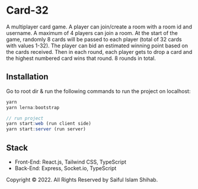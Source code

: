 # Card-32
A multiplayer card game. A player can join/create a room with a room id and username. A maximum of 4 players can join a room. At the start of the game, randomly 8 cards will be passed to each player (total of 32 cards with values 1-32). The player can bid an estimated winning point based on the cards received. Then in each round, each player gets to drop a card and the highest numbered card wins that round. 8 rounds in total. 

## Installation
Go to root dir & run the following commands to run the project on localhost:
```js
yarn
yarn lerna:bootstrap

// run project
yarn start:web (run client side)
yarn start:server (run server)
```

## Stack
- Front-End: React.js, Tailwind CSS, TypeScript
- Back-End: Express, Socket.io, TypeScript


Copyright © 2022. All Rights Reserved by Saiful Islam Shihab.
